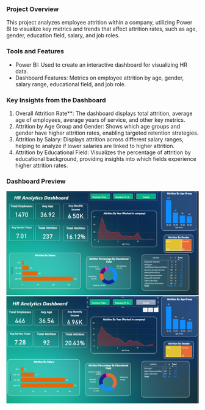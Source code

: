 

### Project Overview
This project analyzes employee attrition within a company, utilizing Power BI to visualize key metrics and trends that affect attrition rates, such as age, gender, education field, salary, and job roles.

### Tools and Features
- Power BI: Used to create an interactive dashboard for visualizing HR data.
- Dashboard Features: Metrics on employee attrition by age, gender, salary range, educational field, and job role.

### Key Insights from the Dashboard
1. Overall Attrition Rate**: The dashboard displays total attrition, average age of employees, average years of service, and other key metrics.
2. Attrition by Age Group and Gender: Shows which age groups and gender have higher attrition rates, enabling targeted retention strategies.
3. Attrition by Salary: Displays attrition across different salary ranges, helping to analyze if lower salaries are linked to higher attrition.
4. Attrition by Educational Field: Visualizes the percentage of attrition by educational background, providing insights into which fields experience higher attrition rates.


### Dashboard Preview
![HR Attrition Dashboard](hr.png)
![HR Attrition In Sales Departments ](hr2.png)

